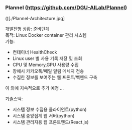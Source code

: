 ### Plannel (https://github.com/DGU-AILab/Plannel)
 
()[./Plannel-Architecture.jpg]

개발진행 상황: 준비단계<br>
목적: Linux Docker container 관리 시스템 <br>
기능: <br> 
* 컨테이너 HealthCheck<br>
* Linux user 별 사용 기록 저장 및 조회 
* CPU 및 Memory,GPU 사용량 수집
* 장애시 카카오톡/메일 알림 메세지 전송 <br>
* 수집한 정보를 보여주는 웹 프론트/백엔드 구축<br>

이 외에 지속적으로 추가 예정 ...<br>

기술스택:<br>
* 시스템 정보 수집용 클라이언트(python)
* 시스템 중앙집계 웹 서버(python)
* 시스템 관리자용 웹 프론트엔드(React.js)
